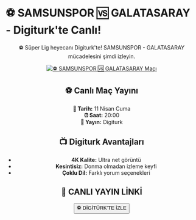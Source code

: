 <h1>⚽️ SAMSUNSPOR 🆚 GALATASARAY - Digiturk'te Canlı!</h1>

<center>
  <div class="content">
    <section id="samsun-galatasaray">
      <p>⚽️ Süper Lig heyecanı Digiturk'te! SAMSUNSPOR - GALATASARAY mücadelesini şimdi izleyin.</p>
      <a href="https://canlimacinizle.blogspot.com/" title="⚽️ SAMSUNSPOR 🆚 GALATASARAY Canlı İzle" target="_blank">
        <img src="https://i.ibb.co/5K7Ks6w/zzzz3.gif" alt="⚽️ SAMSUNSPOR 🆚 GALATASARAY Maçı">
      </a>
      <p>
        <h2>⚽️ Canlı Maç Yayını</h2>
        <strong>📅 Tarih:</strong> 11 Nisan Cuma<br>
        <strong>⏰ Saat:</strong> 20:00<br>
        <strong>📡 Yayın:</strong> Digiturk
      </p>
    </section>
    <section id="neden-digiturk">
      <h2>📺 Digiturk Avantajları</h2>
      <ul>
        <li><strong>4K Kalite:</strong> Ultra net görüntü</li>
        <li><strong>Kesintisiz:</strong> Donma olmadan izleme keyfi</li>
        <li><strong>Çoklu Dil:</strong> Farklı yorum seçenekleri</li>
      </ul>
    </section>
    <section id="canli-mac-linki">
      <h2>🔴 CANLI YAYIN LİNKİ</h2>
      <a href="https://canlimacinizle.blogspot.com/" target="_blank">
        <button>⚽️ DİGİTÜRK'TE İZLE</button>
      </a>
    </section>
  </div>
</center>
